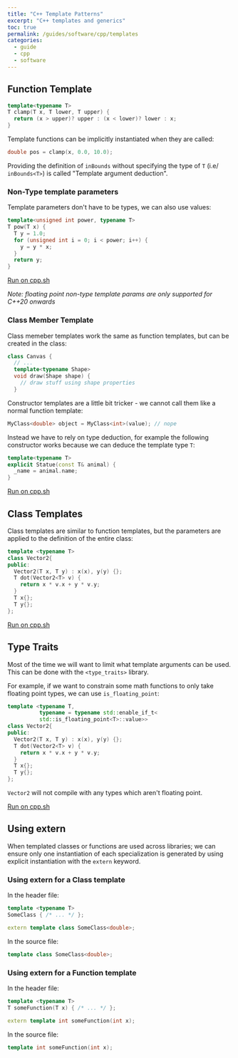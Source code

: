```yaml
---
title: "C++ Template Patterns"
excerpt: "C++ templates and generics"
toc: true
permalink: /guides/software/cpp/templates
categories:
  - guide
  - cpp
  - software
---
```

## Function Template

```cpp
template<typename T>
T clamp(T x, T lower, T upper) {
  return (x > upper)? upper : (x < lower)? lower : x;
}
```

Template functions can be implicitly instantiated when they are called:
```cpp
double pos = clamp(x, 0.0, 10.0);
```

Providing the definition of `inBounds` without specifying the type of `T` (i.e/ `inBounds<T>`) is called "Template argument deduction".

### Non-Type template parameters

Template parameters don't have to be types, we can also use values:
```cpp
template<unsigned int power, typename T>
T pow(T x) {
  T y = 1.0;
  for (unsigned int i = 0; i < power; i++) {
    y = y * x;   
  }
  return y;
}
```

[Run on cpp.sh](http://cpp.sh/63dvo)

*Note: floating point non-type template params are only supported for C++20 onwards*

### Class Member Template

Class memeber templates work the same as function templates, but can be created in the class:

```cpp
class Canvas {
  // ...
  template<typename Shape>
  void draw(Shape shape) {
    // draw stuff using shape properties
  }
```

Constructor templates are a little bit tricker - we cannot call them like a normal function template:
```cpp
MyClass<double> object = MyClass<int>(value); // nope
```

Instead we have to rely on type deduction, for example the following constructor works because we can deduce the template type `T`:
```cpp
template<typename T>
explicit Statue(const T& animal) {
  _name = animal.name;
}
```

[Run on cpp.sh](http://cpp.sh/82sjg)


## Class Templates

Class templates are similar to function templates, but the parameters are applied to the definition of the entire class:

```cpp
template <typename T>
class Vector2{
public:
  Vector2(T x, T y) : x(x), y(y) {};
  T dot(Vector2<T> v) { 
    return x * v.x + y * v.y; 
  }
  T x{};
  T y{};
};
```
[Run on cpp.sh](http://cpp.sh/5n3zb)

## Type Traits

Most of the time we will want to limit what template arguments can be used. This can be done with the `<type_traits>` library.

For example, if we want to constrain some math functions to only take floating point types, we can use `is_floating_point`:

```cpp
template <typename T, 
          typename = typename std::enable_if_t<
          std::is_floating_point<T>::value>>
class Vector2{
public:
  Vector2(T x, T y) : x(x), y(y) {};
  T dot(Vector2<T> v) { 
    return x * v.x + y * v.y; 
  }
  T x{};
  T y{};
};
```

`Vector2` will not compile with any types which aren't floating point.

[Run on cpp.sh](http://cpp.sh/56wr7)

## Using extern

When templated classes or functions are used across libraries; we can ensure only one instantiation of each specialization is generated by using explicit instantiation with the `extern` keyword.

### Using extern for a Class template

In the header file:
```cpp
template <typename T>
SomeClass { /* ... */ };

extern template class SomeClass<double>;
```
In the source file:
```cpp
template class SomeClass<double>;
```

### Using extern for a Function template

In the header file:
```cpp
template <typename T>
T someFunction(T x) { /* ... */ };

extern template int someFunction(int x);
```
In the source file:
```cpp
template int someFunction(int x);
```